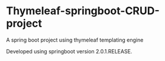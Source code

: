 # Thymeleaf-springboot-CRUD-project
A spring boot project using thymeleaf templating engine

Developed using springboot version 2.0.1.RELEASE. 
